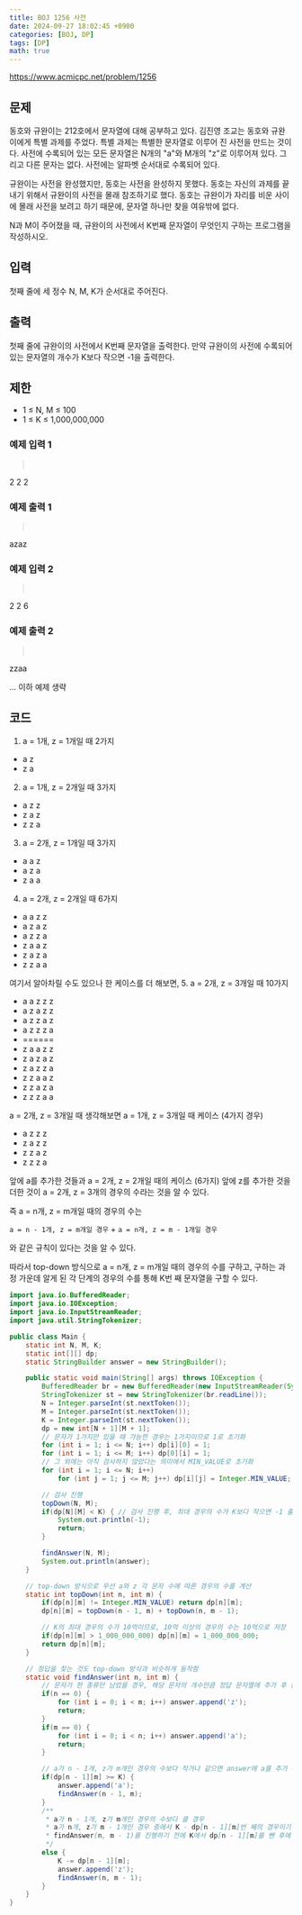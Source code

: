 ```yaml
---
title: BOJ 1256 사전
date: 2024-09-27 18:02:45 +0900
categories: [BOJ, DP]
tags: [DP]
math: true
---
```


<https://www.acmicpc.net/problem/1256>

## 문제
동호와 규완이는 212호에서 문자열에 대해 공부하고 있다. 김진영 조교는 동호와 규완이에게 특별 과제를 주었다. 특별 과제는 특별한 문자열로 이루어 진 사전을 만드는 것이다. 사전에 수록되어 있는 모든 문자열은 N개의 "a"와 M개의 "z"로 이루어져 있다. 그리고 다른 문자는 없다. 사전에는 알파벳 순서대로 수록되어 있다.

규완이는 사전을 완성했지만, 동호는 사전을 완성하지 못했다. 동호는 자신의 과제를 끝내기 위해서 규완이의 사전을 몰래 참조하기로 했다. 동호는 규완이가 자리를 비운 사이에 몰래 사전을 보려고 하기 때문에, 문자열 하나만 찾을 여유밖에 없다.

N과 M이 주어졌을 때, 규완이의 사전에서 K번째 문자열이 무엇인지 구하는 프로그램을 작성하시오.

## 입력
첫째 줄에 세 정수 N, M, K가 순서대로 주어진다.

## 출력
첫째 줄에 규완이의 사전에서 K번째 문자열을 출력한다. 만약 규완이의 사전에 수록되어 있는 문자열의 개수가 K보다 작으면 -1을 출력한다.

## 제한
- 1 ≤ N, M ≤ 100
- 1 ≤ K ≤ 1,000,000,000

### 예제 입력 1
> <pre>
2 2 2
> </pre>

### 예제 출력 1
> <pre>
azaz
> </pre>

### 예제 입력 2
> <pre>
2 2 6
> </pre>

### 예제 출력 2
> <pre>
zzaa
> </pre>

... 이하 예제 생략

## 코드

1. a = 1개, z = 1개일 때 2가지
- a z
- z a

2. a = 1개, z = 2개일 때 3가지
- a z z
- z a z
- z z a

3. a = 2개, z = 1개일 때 3가지
- a a z
- a z a
- z a a

4. a = 2개, z = 2개일 때 6가지
- a a z z
- a z a z
- a z z a 
- z a a z
- z a z a
- z z a a

여기서 알아차릴 수도 있으나 한 케이스를 더 해보면,
5. a = 2개, z = 3개일 때 10가지
- a a z z z
- a z a z z
- a z z a z 
- a z z z a
- ======
- z a a z z 
- z a z a z
- z a z z a
- z z a a z 
- z z a z a 
- z z z a a

a = 2개, z = 3개일 때 생각해보면
a = 1개, z = 3개일 때 케이스 (4가지 경우)
- a z z z
- z a z z
- z z a z
- z z z a

앞에 a를 추가한 것들과
a = 2개, z = 2개일 때의 케이스 (6가지) 앞에 z를 추가한 것을 더한 것이 a = 2개, z = 3개의 경우의 수라는 것을 알 수 있다.

즉 a = n개, z = m개일 때의 경우의 수는

`a = n - 1개, z = m개일 경우` + `a = n개, z = m - 1개일 경우`

와 같은 규칙이 있다는 것을 알 수 있다.

따라서 top-down 방식으로 a = n개, z = m개일 때의 경우의 수를 구하고,
구하는 과정 가운데 알게 된 각 단계의 경우의 수를 통해 K번 째 문자열을 구할 수 있다.

```java
import java.io.BufferedReader;
import java.io.IOException;
import java.io.InputStreamReader;
import java.util.StringTokenizer;

public class Main {
    static int N, M, K;
    static int[][] dp;
    static StringBuilder answer = new StringBuilder();

    public static void main(String[] args) throws IOException {
        BufferedReader br = new BufferedReader(new InputStreamReader(System.in));
        StringTokenizer st = new StringTokenizer(br.readLine());
        N = Integer.parseInt(st.nextToken());
        M = Integer.parseInt(st.nextToken());
        K = Integer.parseInt(st.nextToken());
        dp = new int[N + 1][M + 1];
        // 문자가 1가지만 있을 때 가능한 경우는 1가지이므로 1로 초기화
        for (int i = 1; i <= N; i++) dp[i][0] = 1;
        for (int i = 1; i <= M; i++) dp[0][i] = 1;
        // 그 외에는 아직 검사하지 않았다는 의미에서 MIN_VALUE로 초기화
        for (int i = 1; i <= N; i++)
            for (int j = 1; j <= M; j++) dp[i][j] = Integer.MIN_VALUE;

        // 검사 진행
        topDown(N, M);
        if(dp[N][M] < K) { // 검사 진행 후, 최대 경우의 수가 K보다 작으면 -1 출력
            System.out.println(-1);
            return;
        }

        findAnswer(N, M);
        System.out.println(answer);
    }

    // top-down 방식으로 우선 a와 z 각 문자 수에 따른 경우의 수를 계산
    static int topDown(int n, int m) {
        if(dp[n][m] != Integer.MIN_VALUE) return dp[n][m];
        dp[n][m] = topDown(n - 1, m) + topDown(n, m - 1);

        // K의 최대 경우의 수가 10억이므로, 10억 이상의 경우의 수는 10억으로 저장
        if(dp[n][m] > 1_000_000_000) dp[n][m] = 1_000_000_000;
        return dp[n][m];
    }

    // 정답을 찾는 것도 top-down 방식과 비슷하게 동작함
    static void findAnswer(int n, int m) {
        // 문자가 한 종류만 남았을 경우, 해당 문자의 개수만큼 정답 문자열에 추가 후 종료
        if(n == 0) {
            for (int i = 0; i < m; i++) answer.append('z');
            return;
        }
        if(m == 0) {
            for (int i = 0; i < n; i++) answer.append('a');
            return;
        }

        // a가 n - 1개, z가 m개인 경우의 수보다 작거나 같으면 answer에 a를 추가 후 검사 진행 
        if(dp[n - 1][m] >= K) {
            answer.append('a');
            findAnswer(n - 1, m);
        }
        /**
         * a가 n - 1개, z가 m개인 경우의 수보다 클 경우
         * a가 n개, z가 m - 1개인 경우 중에서 K - dp[n - 1][m]번 째의 경우이기 때문에
         * findAnswer(n, m - 1)를 진행하기 전에 K에서 dp[n - 1][m]를 뺀 후에 진행한다.
         */
        else {
            K -= dp[n - 1][m];
            answer.append('z');
            findAnswer(n, m - 1);
        }
    }
}
```
